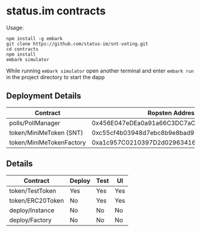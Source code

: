 # status.im contracts

Usage: 
 ```
 npm install -g embark
 git clone https://github.com/status-im/snt-voting.git
 cd contracts
 npm install
 embark simulator
 ```
 While running `embark simulator` open another terminal and enter `embark run` in the project directory to start the dapp


## Deployment Details
| Contract                 | Ropsten Address                            | Mainnet Address                            |
| -------------------------|------------------------------------------- | ------------------------------------------ |
| polls/PollManager        | 0x456E047eDEa0a91a66C3DC7aCc0B1424d80cf8a6 | 0x0e222932911b9a558104b4b4b2f330398561436f |
| token/MiniMeToken (SNT)  | 0xc55cf4b03948d7ebc8b9e8bad92643703811d162 | 0x744d70fdbe2ba4cf95131626614a1763df805b9e |
| token/MiniMeTokenFactory | 0xa1c957C0210397D2d0296341627B74411756d476 | 0xa1c957C0210397D2d0296341627B74411756d476 |


## Details
| Contract                               | Deploy | Test | UI  |
| -------------------------------------- | ------ | ---- | --- |
| token/TestToken                        | Yes    | Yes  | Yes |
| token/ERC20Token                       | No     | Yes  | Yes |
| deploy/Instance                        | No     | No   | No  |
| deploy/Factory                         | No     | No   | No  |
